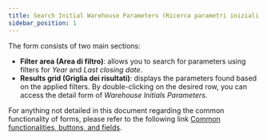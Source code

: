 ```yaml
---
title: Search Initial Warehouse Parameters (Ricerca parametri iniziali magazzino)
sidebar_position: 1
---
```


The form consists of two main sections:

- **Filter area (Area di filtro)**: allows you to search for parameters using filters for *Year* and *Last closing date*.
- **Results grid (Griglia dei risultati)**: displays the parameters found based on the applied filters. By double-clicking on the desired row, you can access the detail form of *Warehouse Initials Parameters*.

For anything not detailed in this document regarding the common functionality of forms, please refer to the following link [Common functionalities, buttons, and fields](/docs/guide/common).